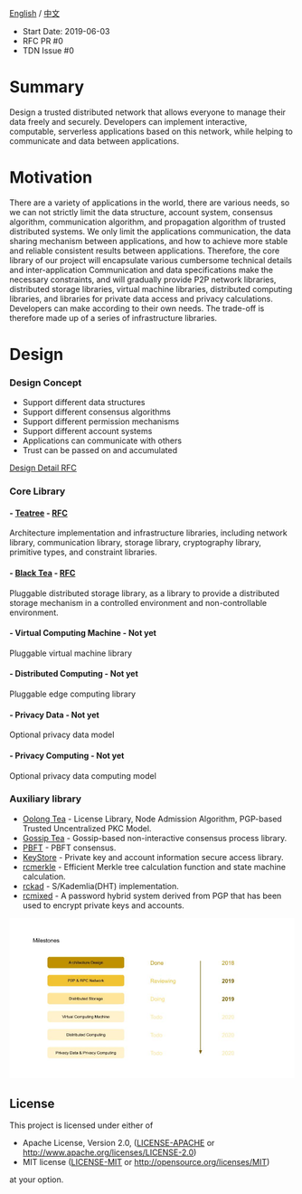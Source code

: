 [English](./README.md) / [中文](./README_zh.md)

- Start Date: 2019-06-03
- RFC PR #0
- TDN Issue #0

Summary
=======

Design a trusted distributed network that allows everyone to manage their data freely and securely. Developers can implement interactive, computable, serverless applications based on this network, while helping to communicate and data between applications.

Motivation
==========

There are a variety of applications in the world, there are various needs, so we can not strictly limit the data structure, account system, consensus algorithm, communication algorithm, and propagation algorithm of trusted distributed systems. We only limit the applications communication, the data sharing mechanism between applications, and how to achieve more stable and reliable consistent results between applications. Therefore, the core library of our project will encapsulate various cumbersome technical details and inter-application Communication and data specifications make the necessary constraints, and will gradually provide P2P network libraries, distributed storage libraries, virtual machine libraries, distributed computing libraries, and libraries for private data access and privacy calculations. Developers can make according to their own needs. The trade-off is therefore made up of a series of infrastructure libraries.


Design
===============

### Design Concept
- Support different data structures
- Support different consensus algorithms
- Support different permission mechanisms
- Support different account systems
- Applications can communicate with others
- Trust can be passed on and accumulated

[Design Detail RFC](https://github.com/placefortea/TDN/blob/master/rfcs/1_design.md)

### Core Library
#### - [Teatree](https://github.com/placefortea/teatree) - [RFC](https://github.com/placefortea/TDN/blob/master/rfcs/2_architecture_and_infrastructure.md)
Architecture implementation and infrastructure libraries, including network library, communication library, storage library, cryptography library, primitive types, and constraint libraries.

#### - [Black Tea](https://github.com/placefortea/black_tea) - [RFC](https://github.com/placefortea/TDN/blob/master/rfcs/3_distributed_storage.md)
Pluggable distributed storage library, as a library to provide a distributed storage mechanism in a controlled environment and non-controllable environment.

#### - Virtual Computing Machine - Not yet
Pluggable virtual machine library

#### - Distributed Computing - Not yet
Pluggable edge computing library

#### - Privacy Data - Not yet
Optional privacy data model
 
#### - Privacy Computing - Not yet
Optional privacy data computing model


### Auxiliary library
- [Oolong Tea](https://github.com/placefortea/oolong_tea) - License Library, Node Admission Algorithm, PGP-based Trusted Uncentralized PKC Model.
- [Gossip Tea](https://github.com/placefortea/gossip_tea) - Gossip-based non-interactive consensus process library.
- [PBFT](https://github.com/placefortea/pbft_tea) - PBFT consensus.
- [KeyStore](https://github.com/placefortea/keystore_tea) - Private key and account information secure access library.
- [rcmerkle](https://github.com/rust-cc/rcmerkle) - Efficient Merkle tree calculation function and state machine calculation.
- [rckad](https://github.com/rust-cc/rckad) - S/Kademlia(DHT) implementation.
- [rcmixed](https://github.com/rust-cc/rcmixed) - A password hybrid system derived from PGP that has been used to encrypt private keys and accounts.


![TDN Image 3](./assets/TDN_3.jpg)

## License

This project is licensed under either of

 * Apache License, Version 2.0, ([LICENSE-APACHE](LICENSE-APACHE) or
   http://www.apache.org/licenses/LICENSE-2.0)
 * MIT license ([LICENSE-MIT](LICENSE-MIT) or
   http://opensource.org/licenses/MIT)

at your option.
